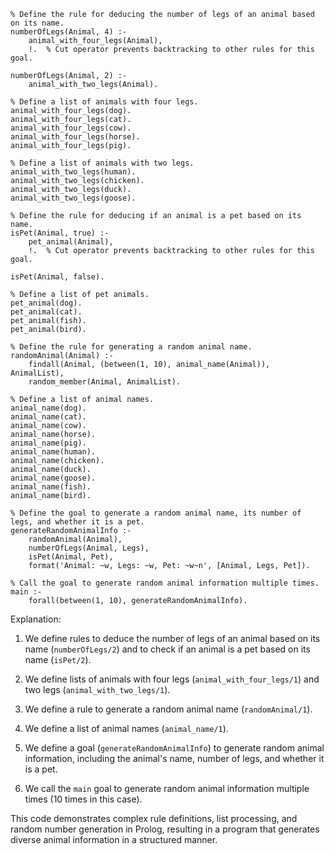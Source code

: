 ```
% Define the rule for deducing the number of legs of an animal based on its name.
numberOfLegs(Animal, 4) :-
    animal_with_four_legs(Animal),
    !.  % Cut operator prevents backtracking to other rules for this goal.

numberOfLegs(Animal, 2) :-
    animal_with_two_legs(Animal).

% Define a list of animals with four legs.
animal_with_four_legs(dog).
animal_with_four_legs(cat).
animal_with_four_legs(cow).
animal_with_four_legs(horse).
animal_with_four_legs(pig).

% Define a list of animals with two legs.
animal_with_two_legs(human).
animal_with_two_legs(chicken).
animal_with_two_legs(duck).
animal_with_two_legs(goose).

% Define the rule for deducing if an animal is a pet based on its name.
isPet(Animal, true) :-
    pet_animal(Animal),
    !.  % Cut operator prevents backtracking to other rules for this goal.

isPet(Animal, false).

% Define a list of pet animals.
pet_animal(dog).
pet_animal(cat).
pet_animal(fish).
pet_animal(bird).

% Define the rule for generating a random animal name.
randomAnimal(Animal) :-
    findall(Animal, (between(1, 10), animal_name(Animal)), AnimalList),
    random_member(Animal, AnimalList).

% Define a list of animal names.
animal_name(dog).
animal_name(cat).
animal_name(cow).
animal_name(horse).
animal_name(pig).
animal_name(human).
animal_name(chicken).
animal_name(duck).
animal_name(goose).
animal_name(fish).
animal_name(bird).

% Define the goal to generate a random animal name, its number of legs, and whether it is a pet.
generateRandomAnimalInfo :-
    randomAnimal(Animal),
    numberOfLegs(Animal, Legs),
    isPet(Animal, Pet),
    format('Animal: ~w, Legs: ~w, Pet: ~w~n', [Animal, Legs, Pet]).

% Call the goal to generate random animal information multiple times.
main :-
    forall(between(1, 10), generateRandomAnimalInfo).
```

Explanation:

1. We define rules to deduce the number of legs of an animal based on its name (`numberOfLegs/2`) and to check if an animal is a pet based on its name (`isPet/2`).

2. We define lists of animals with four legs (`animal_with_four_legs/1`) and two legs (`animal_with_two_legs/1`).

3. We define a rule to generate a random animal name (`randomAnimal/1`).

4. We define a list of animal names (`animal_name/1`).

5. We define a goal (`generateRandomAnimalInfo`) to generate random animal information, including the animal's name, number of legs, and whether it is a pet.

6. We call the `main` goal to generate random animal information multiple times (10 times in this case).

This code demonstrates complex rule definitions, list processing, and random number generation in Prolog, resulting in a program that generates diverse animal information in a structured manner.
